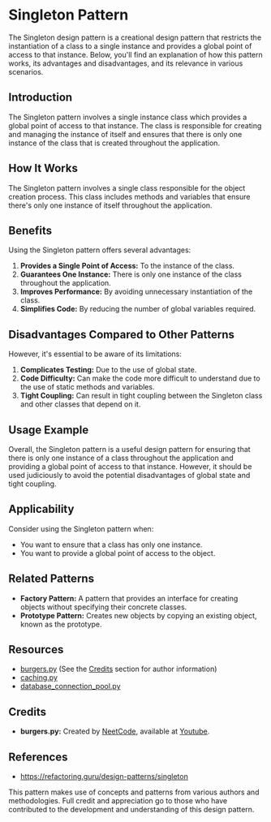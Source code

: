 # Singleton Pattern

The Singleton design pattern is a creational design pattern that restricts the instantiation of a class to a single instance and provides a global point of access to that instance. Below, you'll find an explanation of how this pattern works, its advantages and disadvantages, and its relevance in various scenarios.

## Introduction

The Singleton pattern involves a single instance class which provides a global point of access to that instance. The class is responsible for creating and managing the instance of itself and ensures that there is only one instance of the class that is created throughout the application.

## How It Works

The Singleton pattern involves a single class responsible for the object creation process. This class includes methods and variables that ensure there's only one instance of itself throughout the application.

## Benefits

Using the Singleton pattern offers several advantages:

1. **Provides a Single Point of Access:** To the instance of the class.
2. **Guarantees One Instance:** There is only one instance of the class throughout the application.
3. **Improves Performance:** By avoiding unnecessary instantiation of the class.
4. **Simplifies Code:** By reducing the number of global variables required.

## Disadvantages Compared to Other Patterns

However, it's essential to be aware of its limitations:

1. **Complicates Testing:** Due to the use of global state.
2. **Code Difficulty:** Can make the code more difficult to understand due to the use of static methods and variables.
3. **Tight Coupling:** Can result in tight coupling between the Singleton class and other classes that depend on it.

## Usage Example

Overall, the Singleton pattern is a useful design pattern for ensuring that there is only one instance of a class throughout the application and providing a global point of access to that instance. However, it should be used judiciously to avoid the potential disadvantages of global state and tight coupling.

## Applicability

Consider using the Singleton pattern when:
- You want to ensure that a class has only one instance.
- You want to provide a global point of access to the object.

## Related Patterns

- **Factory Pattern:** A pattern that provides an interface for creating objects without specifying their concrete classes.
- **Prototype Pattern:** Creates new objects by copying an existing object, known as the prototype.

## Resources

- [burgers.py](burgers.py) (See the [Credits](#credits) section for author information)
- [caching.py](caching.py)
- [database_connection_pool.py](database_connection_pool.py)

## Credits

- **burgers.py:** Created by [NeetCode]("https://www.youtube.com/@NeetCode"), available at [Youtube](https://www.youtube.com/watch?v=tAuRQs_d9F8).

## References
* https://refactoring.guru/design-patterns/singleton


This pattern makes use of concepts and patterns from various authors and methodologies. Full credit and appreciation go to those who have contributed to the development and understanding of this design pattern.
